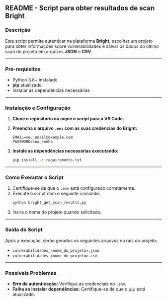 ## **README - Script para obter resultados de scan Bright**  

### **Descrição**  
Este script permite autenticar na plataforma **Bright**, escolher um projeto para obter informações sobre vulnerabilidades e salvar os dados do último scan do projeto em arquivos **JSON** e **CSV**. 

---

### **Pré-requisitos**  
- Python 3.8+ instalado  
- **pip** atualizado  
- Instalar as dependências necessárias  

---

### **Instalação e Configuração**  

1. **Clone o repositório ou copie o script para o VS Code.**  

2. **Preencha o arquivo `.env` com as suas credencias do Bright:**  
   ```plaintext
   EMAIL=seu_email@example.com
   PASSWORD=sua_senha

3. **Instale as dependências necessárias executando:**  
   ```bash
   pip install -r requirements.txt
   ```

---

### **Como Executar o Script**  
1. Certifique-se de que o `.env` está configurado corretamente.  
2. Execute o script com o seguinte comando:  
   ```bash
   python bright_get_scan_results.py
   ```  
3. Insira o nome do projeto quando solicitado.  

---

### **Saída do Script**  
Após a execução, serão gerados os seguintes arquivos na raiz do projeto:  
- `vulnerabilidades_<nome_do_projeto>.json`  
- `vulnerabilidades_<nome_do_projeto>.csv`  

---

### **Possíveis Problemas**  
- **Erro de autenticação:** Verifique as credenciais no `.env`.  
- **Falha ao instalar dependências:** Certifique-se de que o `pip` está atualizado.  


